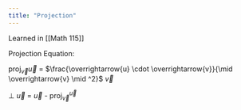```yaml
---
title: "Projection"
---
```


Learned in [[Math 115]]



Projection Equation:

proj$_{\overrightarrow{v}}\overrightarrow{u}$ = $\frac{\overrightarrow{u} \cdot \overrightarrow{v}}{\mid \overrightarrow{v} \mid ^2}$ $\overrightarrow{v}$

$\perp$ $\overrightarrow{u}$ = $\overrightarrow{u}$ - proj$_\overrightarrow{v}^ \overrightarrow{u}$ 

